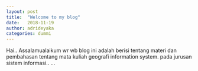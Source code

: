 ```yaml
---
layout: post
title:  "Welcome to my blog"
date:   2018-11-19
author: adrideyaka
categories: dummi
---
```

Hai..
Assalamualaikum wr wb
blog ini adalah berisi tentang materi dan pembahasan tentang mata kuliah geografi information system.
pada jurusan sistem informasi..
...
